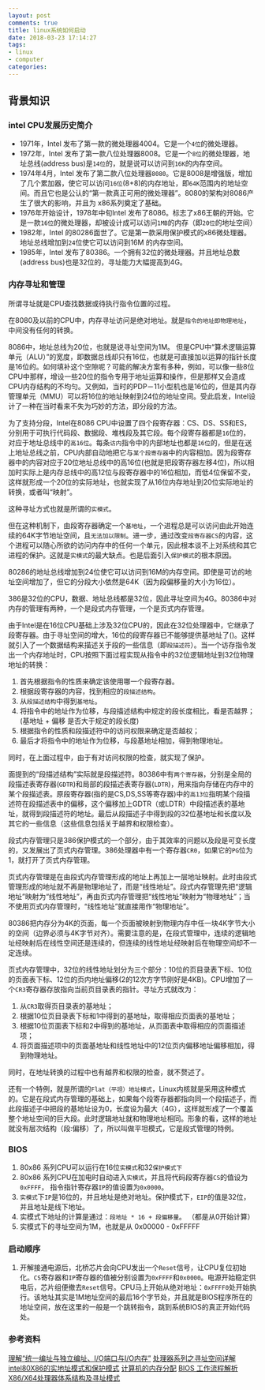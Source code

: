 ```yaml
---
layout: post
comments: true
title: linux系统如何启动
date: 2018-03-23 17:14:27
tags:
- linux
- computer
categories:
---
```


## 背景知识

### intel CPU发展历史简介

- 1971年，Intel 发布了第一款的微处理器4004。它是一个`4位`的微处理器。
- 1972年，Intel 发布了第一款八位处理器8008。它是一个`8位`的微处理器，地址总线(address bus)是`14位`的，就是说可以访问到`16K`的内存空间。
- 1974年4月，Intel 发布了第二款八位处理器`8080`。它是8008是增强版，增加了几个累加器，使它可以访问`16位`(8+8)的内存地址，即`64K`范围内的地址空间。而且它也是公认的“第一款真正可用的微处理器”。8080的架构对8086产生了很大的影响，并且为 x86系列奠定了基础。
- 1976年开始设计，1978年中旬Intel 发布了8086。标志了x86王朝的开始。它是一款`16位`的微处理器，却被设计成可以访问`1MB`的内存（即`20位`的地址空间）
- 1982年，Intel 的80286面世了。它是第一款采用保护模式的x86微处理器。地址总线增加到`24`位使它可以访问到16M 的内存空间。
- 1985年，Intel 发布了80386。一个拥有32位的微处理器。并且地址总数(address bus)也是32位的，寻址能力大幅提高到4G。

<!-- more -->

### 内存寻址和管理

所谓寻址就是CPU查找数据或待执行指令位置的过程。

在8080及以前的CPU中，内存寻址访问是绝对地址。就是`指令的地址即物理地址`，中间没有任何的转换。

8086中，地址总线为20位，也就是说寻址空间为1M。 但是CPU中“算术逻辑运算单元（ALU）”的宽度，即数据总线却只有16位，也就是可直接加以运算的指针长度是16位的。如何填补这个空隙呢？可能的解决方案有多种，例如，可以像一些8位CPU中那样，增设一些20位的指令专用于地址运算和操作，但是那样又会造成CPU内存结构的不均匀。又例如，当时的PDP－11小型机也是16位的，但是其内存管理单元（MMU）可以将16位的地址映射到24位的地址空间。受此启发，Intel设计了一种在当时看来不失为巧妙的方法，即分段的方法。

为了支持分段，Intel在8086 CPU中设置了四个段寄存器：CS、DS、SS和ES，分别用于可执行代码段、数据段、堆栈段及其它段。每个段寄存器都是`16`位的，对应于地址总线中的`高16位`。每条`访内`指令中的内部地址也都是`16位`的，但是在送上地址总线之前，CPU内部自动地把它与`某个段寄存器`中的内容相加。因为段寄存器中的内容对应于20位地址总线中的高16位(也就是把段寄存器左移4位)，所以相加时实际上是内存总线中的高12位与段寄存器中的16位相加，而低4位保留不变，这样就形成一个20位的实际地址，也就实现了从16位内存地址到20位实际地址的转换，或者叫“映射”。

这种寻址方式也就是所谓的`实模式`。

但在这种机制下，由段寄存器确定一个`基地址`，一个进程总是可以访问由此开始连续的64K字节地址空间，且`无法加以限制`。进一步，通过改变`段寄存器CS`的内容，这个进程可以随心所欲的访问内存中的任何一个单元，因此根本谈不上对系统和其它进程的保护。这就是`实模式`的最大缺点。也是后面引入`保护模式`的根本原因。

80286的地址总线增加到24位使它可以访问到16M的内存空间。即使是可访的地址空间增加了，但它的分段大小依然是64K（因为段偏移量的大小为16位）。

386是32位的CPU，数据、地址总线都是32位，因此寻址空间为4G。80386中对内存的管理有两种，一个是段式内存管理，一个是页式内存管理。

由于Intel是在16位CPU基础上涉及32位CPU的，因此在32位处理器中，它继承了段寄存器。由于寻址空间的增大，16位的段寄存器已不能够提供基地址了()。这样就引入了一个数据结构来描述关于段的一些信息（即`段描述符`）。当一个访存指令发出一个内存地址时，CPU按照下面过程实现从指令中的32位逻辑地址到32位物理地址的转换：
   
1. 首先根据指令的性质来确定该使用哪一个段寄存器。
2. 根据段寄存器的内容，找到相应的`段描述结构`。
3. 从`段描述结构`中得到`基地址`。
4. 将指令中的地址作为位移，与段描述结构中规定的段长度相比，看是否越界；(基地址 + 偏移 是否大于规定的段长度)
5. 根据指令的性质和段描述符中的访问权限来确定是否越权；
6. 最后才将指令中的地址作为位移，与段基地址相加，得到物理地址。

同时，在上面过程中，由于有对访问权限的检查，就实现了保护。

面提到的“段描述结构”实际就是段描述符。80386中有`两个寄存器`，分别是全局的段描述表寄存器(`GDTR`)和局部的段描述表寄存器(`LDTR`)，用来指向存储在内存中的某个段描述表。原段寄存器(指的是CS,DS,SS等寄存器)中的`高13位`指明某个段描述符在段描述表中的偏移，这个偏移加上GDTR（或LDTR）中段描述表的基地址，就得到段描述符的地址。最后从段描述子中得到段的32位基地址和长度以及其它的一些信息（这些信息包括关于越界和权限检查）。

段式内存管理只是386保护模式的一个部分，由于其效率的问题以及段是可变长度的，又发展出了页式内存管理。386处理器中有一个寄存器`CR0`，如果它的`PG`位为1，就打开了页式内存管理。

页式内存管理是在由段式内存管理形成的地址上再加上一层地址映射。此时由段式管理形成的地址就不再是物理地址了，而是“线性地址”。段式内存管理先把“逻辑地址”映射为“线性地址”，再由页式内存管理把“线性地址”映射为“物理地址”；当不使用页式内存管理时，“线性地址”就直接用作“物理地址”。

80386把内存分为4K的页面，每一个页面被映射到物理内存中任一块4K字节大小的空间（边界必须与4K字节对齐）。需要注意的是，在段式管理中，连续的逻辑地址经映射后在线性空间还是连续的，但连续的线性地址经映射后在物理空间却不一定连续。
    
页式内存管理中，32位的线性地址划分为三个部分：10位的页目录表下标、10位的页面表下标、12位的页内地址偏移(2的12次方字节刚好是4KB)。CPU增加了一个`CR3`寄存器存放指向当前页目录表的指针。寻址方式就改为：

1. 从`CR3`取得页目录表的基地址；
2. 根据10位页目录表下标和1中得到的基地址，取得相应页面表的基地址；
3. 根据10位页面表下标和2中得到的基地址，从页面表中取得相应的页面描述项；
4. 将页面描述项中的页面基地址和线性地址中的12位页内偏移地址偏移相加，得到物理地址。

同时，在地址转换的过程中也有越界和权限的检查，就不赘述了。

还有一个特例，就是所谓的`Flat（平坦）地址模式`，Linux内核就是采用这种模式的。它是在段式内存管理的基础上，如果每个段寄存器都指向同一个段描述子，而此段描述子中把段的基地址设为0，长度设为最大（4G），这样就形成了一个覆盖整个地址空间的巨大段。此时逻辑地址就和物理地址相同。形象的看，这样的地址就没有层次结构（段:偏移）了，所以叫做平坦模式，它是段式管理的特例。

### BIOS


1. 80x86 系列CPU可以运行在16位`实模式`和32`保护模式下`
2. 80x86 系列CPU在加电时自动进入`实模式`，并且将代码段寄存器`CS`的值设为`0xFFFF`， 指令指针寄存器`IP`的值设置为`0x0000`。
3. `实模式`下`IP`是16位的，并且地址是绝对地址。保护模式下，`EIP`的值是32位，并且地址是线下地址。
4. 实模式下地址的计算是通过：`段地址 * 16 + 段偏移量`。 （都是从0开始计算）
5. 实模式下的寻址空间为1M，也就是从 0x00000 - 0xFFFFF 

### 启动顺序


1. 开解接通电源后，北桥芯片会向CPU发出一个`Reset`信号，让CPU复位初始化。`CS`寄存器和`IP`寄存器的值被分别设置为`0xFFFF`和`0x0000`。电源开始稳定供电后，芯片组便撤去`Reset`信号。CPU马上开始从绝对地址：`0xFFFF0`处开始执行。该地址其实是1M地址空间的最后16个字节处，并且就是BIOS程序所在的地址空间，放在这里的一般是一个跳转指令，跳到系统BIOS的真正开始代码处。


### 参考资料

[理解“统一编址与独立编址、I/O端口与I/O内存”](https://my.oschina.net/wuying/blog/53419)
[处理器系列之寻址空间详解](http://www.eefocus.com/mcu-dsp/400488/r0)
[intel80X86的实地址模式和保护模式](http://memorymyann.iteye.com/blog/188764)
[计算机的内存分配](http://www.cnblogs.com/driftsand/archive/2013/02/16/2913743.html)
[BIOS 工作流程解析](https://blog.csdn.net/acmilanvanbasten/article/details/38852153)
[X86/X64处理器体系结构及寻址模式](https://blog.csdn.net/liuyez123/article/details/51096914)




